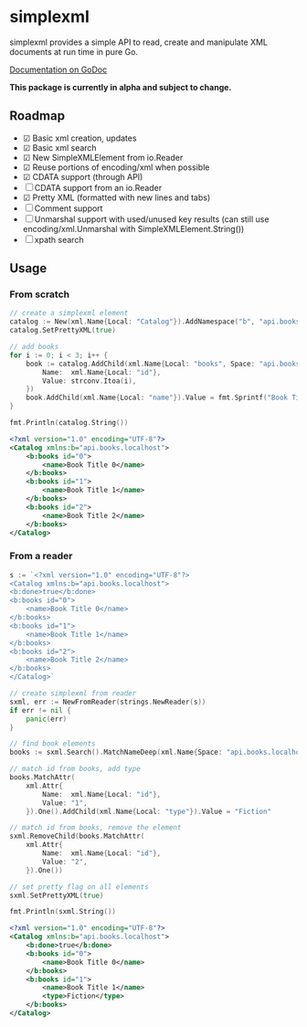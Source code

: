 simplexml
=========

simplexml provides a simple API to read, create and manipulate XML documents at run time in pure Go.

[Documentation on GoDoc](https://godoc.org/github.com/kylewolfe/simplexml)

**This package is currently in alpha and subject to change.**

## Roadmap

- ☑ Basic xml creation, updates
- ☑ Basic xml search
- ☑ New SimpleXMLElement from io.Reader
- ☑ Reuse portions of encoding/xml when possible
- ☑ CDATA support (through API)
- ☐ CDATA support from an io.Reader
- ☑ Pretty XML (formatted with new lines and tabs)
- ☐ Comment support
- ☐ Unmarshal support with used/unused key results (can still use encoding/xml.Unmarshal with SimpleXMLElement.String())
- ☐ xpath search

## Usage

### From scratch

```go
// create a simplexml element
catalog := New(xml.Name{Local: "Catalog"}).AddNamespace("b", "api.books.localhost")
catalog.SetPrettyXML(true)

// add books
for i := 0; i < 3; i++ {
	book := catalog.AddChild(xml.Name{Local: "books", Space: "api.books.localhost"}).AddAttribute(xml.Attr{
		Name:  xml.Name{Local: "id"},
		Value: strconv.Itoa(i),
	})
	book.AddChild(xml.Name{Local: "name"}).Value = fmt.Sprintf("Book Title %v", strconv.Itoa(i))
}

fmt.Println(catalog.String())
```

```xml
<?xml version="1.0" encoding="UTF-8"?>
<Catalog xmlns:b="api.books.localhost">
	<b:books id="0">
		<name>Book Title 0</name>
	</b:books>
	<b:books id="1">
		<name>Book Title 1</name>
	</b:books>
	<b:books id="2">
		<name>Book Title 2</name>
	</b:books>
</Catalog>
```
### From a reader

```go
s := `<?xml version="1.0" encoding="UTF-8"?>
<Catalog xmlns:b="api.books.localhost">
<b:done>true</b:done>
<b:books id="0">
	<name>Book Title 0</name>
</b:books>
<b:books id="1">
	<name>Book Title 1</name>
</b:books>
<b:books id="2">
	<name>Book Title 2</name>
</b:books>
</Catalog>`

// create simplexml from reader
sxml, err := NewFromReader(strings.NewReader(s))
if err != nil {
	panic(err)
}

// find book elements
books := sxml.Search().MatchNameDeep(xml.Name{Space: "api.books.localhost", Local: "books"})

// match id from books, add type
books.MatchAttr(
	xml.Attr{
		Name:  xml.Name{Local: "id"},
		Value: "1",
	}).One().AddChild(xml.Name{Local: "type"}).Value = "Fiction"

// match id from books, remove the element
sxml.RemoveChild(books.MatchAttr(
	xml.Attr{
		Name:  xml.Name{Local: "id"},
		Value: "2",
	}).One())

// set pretty flag on all elements
sxml.SetPrettyXML(true)

fmt.Println(sxml.String())
```

```xml
<?xml version="1.0" encoding="UTF-8"?>
<Catalog xmlns:b="api.books.localhost">
	<b:done>true</b:done>
	<b:books id="0">
		<name>Book Title 0</name>
	</b:books>
	<b:books id="1">
		<name>Book Title 1</name>
		<type>Fiction</type>
	</b:books>
</Catalog>
```
